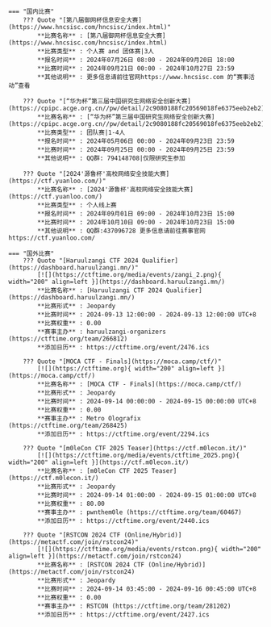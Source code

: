     === "国内比赛"
        ??? Quote "[第八届御网杯信息安全大赛](https://www.hncsisc.com/hncsisc/index.html)"  
            **比赛名称** : [第八届御网杯信息安全大赛](https://www.hncsisc.com/hncsisc/index.html)  
            **比赛类型** : 个人赛 and 团体赛|3人  
            **报名时间** : 2024年07月26日 08:00 - 2024年09月20日 18:00  
            **比赛时间** : 2024年09月21日 00:00 - 2024年10月27日 23:59  
            **其他说明** : 更多信息请前往官网https://www.hncsisc.com 的“赛事活动”查看  
            
        ??? Quote "[“华为杯”第三届中国研究生网络安全创新大赛](https://cpipc.acge.org.cn//pw/detail/2c9080188fc20569018fe6375eeb2eb2)"  
            **比赛名称** : [“华为杯”第三届中国研究生网络安全创新大赛](https://cpipc.acge.org.cn//pw/detail/2c9080188fc20569018fe6375eeb2eb2)  
            **比赛类型** : 团队赛|1-4人  
            **报名时间** : 2024年05月06日 00:00 - 2024年09月23日 23:59  
            **比赛时间** : 2024年09月25日 00:00 - 2024年09月25日 23:59  
            **其他说明** : QQ群: 794148708|仅限研究生参加  
            
        ??? Quote "[2024'源鲁杯'高校网络安全技能大赛](https://ctf.yuanloo.com/)"  
            **比赛名称** : [2024'源鲁杯'高校网络安全技能大赛](https://ctf.yuanloo.com/)  
            **比赛类型** : 个人线上赛  
            **报名时间** : 2024年09月01日 09:00 - 2024年10月23日 15:00  
            **比赛时间** : 2024年10月10日 09:00 - 2024年10月23日 15:00  
            **其他说明** : QQ群:437096728 更多信息请前往赛事官网 https://ctf.yuanloo.com/  
                
    === "国外比赛"
        ??? Quote "[Haruulzangi CTF 2024 Qualifier](https://dashboard.haruulzangi.mn/)"  
            [![](https://ctftime.org/media/events/zangi_2.png){ width="200" align=left }](https://dashboard.haruulzangi.mn/)  
            **比赛名称** : [Haruulzangi CTF 2024 Qualifier](https://dashboard.haruulzangi.mn/)  
            **比赛形式** : Jeopardy  
            **比赛时间** : 2024-09-13 12:00:00 - 2024-09-13 12:00:00 UTC+8  
            **比赛权重** : 0.00  
            **赛事主办** : haruulzangi-organizers (https://ctftime.org/team/266812)  
            **添加日历** : https://ctftime.org/event/2476.ics  
            
        ??? Quote "[MOCA CTF - Finals](https://moca.camp/ctf/)"  
            [![](https://ctftime.org){ width="200" align=left }](https://moca.camp/ctf/)  
            **比赛名称** : [MOCA CTF - Finals](https://moca.camp/ctf/)  
            **比赛形式** : Jeopardy  
            **比赛时间** : 2024-09-14 00:00:00 - 2024-09-15 00:00:00 UTC+8  
            **比赛权重** : 0.00  
            **赛事主办** : Metro Olografix (https://ctftime.org/team/268425)  
            **添加日历** : https://ctftime.org/event/2294.ics  
            
        ??? Quote "[m0leCon CTF 2025 Teaser](https://ctf.m0lecon.it/)"  
            [![](https://ctftime.org/media/events/ctftime_2025.png){ width="200" align=left }](https://ctf.m0lecon.it/)  
            **比赛名称** : [m0leCon CTF 2025 Teaser](https://ctf.m0lecon.it/)  
            **比赛形式** : Jeopardy  
            **比赛时间** : 2024-09-14 01:00:00 - 2024-09-15 01:00:00 UTC+8  
            **比赛权重** : 80.00  
            **赛事主办** : pwnthem0le (https://ctftime.org/team/60467)  
            **添加日历** : https://ctftime.org/event/2440.ics  
            
        ??? Quote "[RSTCON 2024 CTF (Online/Hybrid)](https://metactf.com/join/rstcon24)"  
            [![](https://ctftime.org/media/events/rstcon.png){ width="200" align=left }](https://metactf.com/join/rstcon24)  
            **比赛名称** : [RSTCON 2024 CTF (Online/Hybrid)](https://metactf.com/join/rstcon24)  
            **比赛形式** : Jeopardy  
            **比赛时间** : 2024-09-14 03:45:00 - 2024-09-16 00:45:00 UTC+8  
            **比赛权重** : 0.00  
            **赛事主办** : RSTCON (https://ctftime.org/team/281202)  
            **添加日历** : https://ctftime.org/event/2427.ics  
            